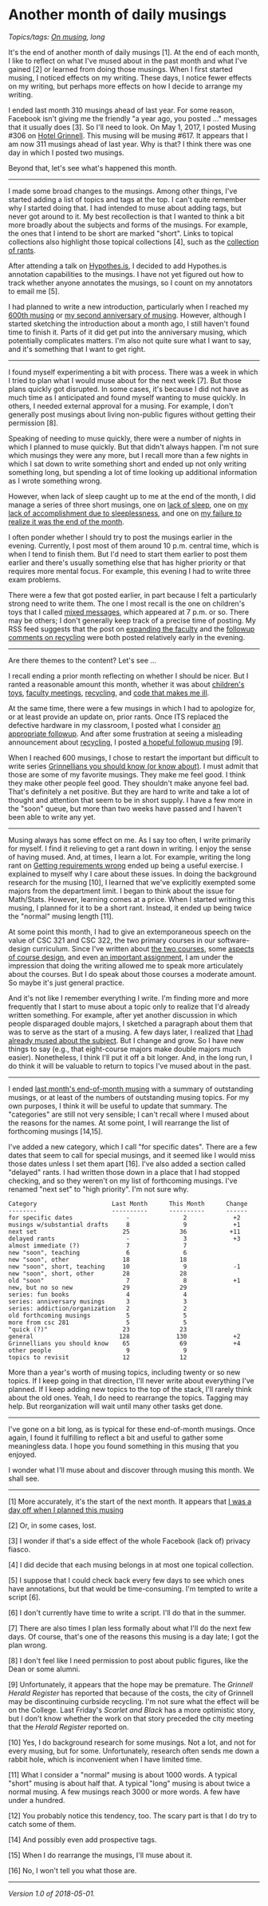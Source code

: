 Another month of daily musings
==============================

*Topics/tags: [On musing](index-on-writing), long*

It's the end of another month of daily musings [1].  At the end of each
month, I like to reflect on what I've mused about in the past month and
what I've gained [2] or learned from doing those musings.  When I first
started musing, I noticed effects on my writing.  These days, I notice
fewer effects on my writing, but perhaps more effects on how I decide
to arrange my writing.

I ended last month 310 musings ahead of last year.  For some reason,
Facebook isn't giving me the friendly "a year ago, you posted ..."
messages that it usually does [3].  So I'll need to look.  On May 1, 2017, I
posted Musing #306 on [Hotel Grinnell](hotel-grinnell).  This musing will
be musing #617.  It appears that I am now 311 musings ahead of last year.
Why is that?  I think there was one day in which I posted two musings.

Beyond that, let's see what's happened this month.

---

I made some broad changes to the musings.  Among other things, I've
started adding a list of topics and tags at the top.  I can't quite
remember why I started doing that.  I had intended to muse about adding
tags, but never got around to it.  My best recollection is that I wanted
to think a bit more broadly about the subjects and forms of the musings.
For example, the ones that I intend to be short are marked "short".
Links to topical collections also highlight those topical collections
[4], such as the [collection of rants](index-rants).

After attending a talk on [Hypothes.is](https://hypothes.is), I decided
to add Hypothes.is annotation capabilities to the musings.  I have not
yet figured out how to track whether anyone annotates the musings, so
I count on my annotators to email me [5].

I had planned to write a new introduction, particularly when I
reached my [600th musing](elaine-marzluff) or [my second anniversary of
musing](second-anniversary).  However, although I started sketching the
introduction about a month ago, I still haven't found time to finish it.
Parts of it did get put into the anniversary musing, which potentially
complicates matters.  I'm also not quite sure what I want to say, and
it's something that I want to get right.

---

I found myself experimenting a bit with process.  There was a week in
which I tried to plan what I would muse about for the next week [7].
But those plans quickly got disrupted.  In some cases, it's because I
did not have as much time as I anticipated and found myself wanting to
muse quickly.  In others, I needed external approval for a musing.
For example, I don't generally post musings about living non-public
figures without getting their permission [8].

Speaking of needing to muse quickly, there were a number of nights in 
which I planned to muse quickly.  But that didn't always happen.
I'm not sure which musings they were any more, but I recall more than
a few nights in which I sat down to write something short and ended
up not only writing something long, but spending a lot of time looking
up additional information as I wrote something wrong.

However, when lack of sleep caught up to me at the end of the month,
I did manage a series of three short musings, one on [lack of
sleep](sleepless-cycles), one on [my lack of accomplishment due to
sleeplessness](unproductive-2018-04-29), and one on [my failure to
realize it was the end of the month](whoops-2018-04-30).

I often ponder whether I should try to post the musings earlier in
the evening.  Currently, I post most of them around 10 p.m. central
time, which is when I tend to finish them.  But I'd need to start them
earlier to post them earlier and there's usually something else that
has higher priority or that requires more mental focus.  For example,
this evening I had to write three exam problems.

There were a few that got posted earlier, in part because
I felt a particularly strong need to write them.  The one I
most recall is the one on children's toys that I called [mixed
messages](mixed-messages-2018-04-11), which appeared at 7 p.m. or
so.  There may be others; I don't generally keep track of a precise
time of posting.  My RSS feed suggests that the post on [expanding
the faculty](expanding-the-faculty) and the [followup comments on
recycling](recycling-revisited-2018-04-17) were both posted relatively
early in the evening.

---

Are there themes to the content?  Let's see ...

I recall ending a prior month reflecting on whether I should
be nicer.  But I ranted a reasonable amount this month, whether
it was about [children's toys](mixed-messages-2018-04-11),
[faculty meetings](criticizing-faculty-proposals),
[recycling](recycling-2018-04-12), and [code that makes me
ill](bad-code-2018-04-14).

At the same time, there were a few musings in which I had to
apologize for, or at least provide an update on, prior rants.
Once ITS replaced the defective hardware in my classroom, I posted
what I consider [an appropriate followup](better-classroom-software).
And after some frustration at seeing a misleading announcement about
[recycling](recycling-2018-04-12), I posted [a hopeful followup
musing](recycling-revisited-2018-04-17) [9].

When I reached 600 musings, I chose to restart the important but
difficult to write series [Grinnellians you should know (or know
about)](index-grinnellians).  I must admit that those are some of my
favorite musings.  They make me feel good.  I think they make other people
feel good.  They shouldn't make anyone feel bad.  That's definitely
a net positive.  But they are hard to write and take a lot of thought
and attention that seem to be in short supply.  I have a few more in the
"soon" queue, but more than two weeks have passed and I haven't been
able to write any yet.

---

Musing always has some effect on me.  As I say too often, I write
primarily for myself.  I find it relieving to get a rant down in
writing.  I enjoy the sense of having mused.  And, at times, I learn
a lot.  For example, writing the long rant on [Getting requirements
wrong](getting-requirements-wrong) ended up being a useful exercise.
I explained to myself why I care about these issues.  In doing the
background research for the musing [10], I learned that we've explicitly
exempted some majors from the department limit.  I began to think
about the issue for Math/Stats.  However, learning comes at a price.
When I started writing this musing, I planned for it to be a short rant.
Instead, it ended up being twice the "normal" musing length [11].

At some point this month, I had to give an extemporaneous
speech on the value of CSC 321 and CSC 322, the two primary
courses in our software-design curriculum.  Since I've written
about [the two courses](csc321-and-csc322), some [aspects
of course design](csc322-rhythm), and even [an important
assignment](csc322-ethics-assignment), I am under the impression
that doing the writing allowed me to speak more articulately about the
courses.  But I do speak about those courses a moderate amount.  So
maybe it's just general practice.

And it's not like I remember everything I write.  I'm finding more and
more frequently that I start to muse about a topic only to realize that
I'd already written something.  For example, after yet another discussion
in which people disparaged double majors, I sketched a paragraph about
them that was to serve as the start of a musing.  A few days later, I
realized that [I had already mused about the subject](double-majors).
But I change and grow.  So I have new things to say (e.g., that
eight-course majors make double majors much easier). Nonetheless, I
think I'll put it off a bit longer.  And, in the long run, I do think
it will be valuable to return to topics I've mused about in the past.

---

I ended [last month's end-of-month musing](another-month-2018-03) with
a summary of outstanding musings, or at least of the numbers of 
outstanding musing topics.  For my own purposes, I think it will be
useful to update that summary.  The "categories" are still not very
sensible; I can't recall where I mused about the reasons for the names.
At some point, I will rearrange the list of forthcoming musings [14,15].

I've added a new category, which I call "for specific dates".  There are
a few dates that seem to call for special musings, and it seemed like
I would miss those dates unless I set them apart [16].    I've also added
a section called "delayed" rants.  I had written those down in a place
that I had stopped checking, and so they weren't on my list of forthcoming
musings.  I've renamed "next set" to "high priority".  I'm not sure why.

    Category                     Last Month      This Month      Change
    --------                     ----------      ----------      ------
    for specific dates               -               2             +2
    musings w/substantial drafts     8               9             +1
    next set                        25              36            +11
    delayed rants                    -               3             +3
    almost immediate (?)             7               7             
    new "soon", teaching             6               6          
    new "soon", other               18              18          
    new "soon", short, teaching     10               9             -1
    new "soon", short, other        28              28             
    old "soon"                       7               8             +1
    new, but no so new              29              29             
    series: fun books                4               4              
    series: anniversary musings      3               3              
    series: addiction/organization   2               2              
    old forthcoming musings          5               5             
    more from csc 281                5               5             
    "quick (?)"                     23              23             
    general                        128             130             +2
    Grinnellians you should know    65              69             +4
    other people                     9               9              
    topics to revisit               12              12             

More than a year's worth of musing topics, including twenty or so
new topics.  If I keep going in that direction, I'll never write about
everything I've planned.  If I keep adding new topics to the top of
the stack, I'll rarely think about the old ones.  Yeah, I do need to
rearrange the topics.  Tagging may help.  But reorganization will wait
until many other tasks get done.

---

I've gone on a bit long, as is typical for these end-of-month musings.
Once again, I found it fulfilling to reflect a bit and useful to gather
some meaningless data.  I hope you found something in this musing that
you enjoyed.

I wonder what I'll muse about and discover through musing this month.
We shall see.

---

[1] More accurately, it's the start of the next month.  It appears
that [I was a day off when I planned this musing](whoops-2018-04-30)

[2] Or, in some cases, lost.

[3] I wonder if that's a side effect of the whole Facebook (lack of)
privacy fiasco.

[4] I did decide that each musing belongs in at most one topical collection.

[5] I suppose that I could check back every few days to see which ones
have annotations, but that would be time-consuming.  I'm tempted to write
a script [6].

[6] I don't currently have time to write a script.  I'll do that in the 
summer.

[7] There are also times I plan less formally about what I'll do the next
few days.  Of course, that's one of the reasons this musing is a day late;
I got the plan wrong.

[8] I don't feel like I need permission to post about public figures, like 
the Dean or some alumni.

[9] Unfortunately, it appears that the hope may be premature.  The
_Grinnell Herald Register_ has reported that because of the costs, the
city of Grinnell may be discontinuing curbside recycling.  I'm not sure
what the effect will be on the College.  Last Friday's _Scarlet and Black_
has a more optimistic story, but I don't know whether the work on that
story preceded the city meeting that the _Herald Register_ reported on.

[10] Yes, I do background research for some musings.  Not a lot, and not
for every musing, but for some.  Unfortunately, research often sends me
down a rabbit hole, which is inconvenient when I have limited time.

[11] What I consider a "normal" musing is about 1000 words.  A typical
"short" musing is about half that.  A typical "long" musing is about
twice a normal musing.  A few musings reach 3000 or more words.  A few
have under a hundred.

[12] You probably notice this tendency, too.  The scary part is that I
do try to catch some of them.

[14] And possibly even add prospective tags.

[15] When I do rearrange the musings, I'll muse about it.

[16] No, I won't tell you what those are.

---

*Version 1.0 of 2018-05-01.*
